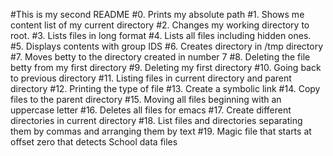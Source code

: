#This is my second README #0. Prints my absolute path #1. Shows me content list of my current directory #2. Changes my working directory to root. #3. Lists files in long format #4. Lists all files including hidden ones. #5. Displays contents with group IDS #6. Creates directory in /tmp directory #7. Moves betty to the directory created in number 7 #8. Deleting the file betty from my first directory #9. Deleting my first directory #10. Going back to previous directory #11. Listing files in current directory and parent directory #12. Printing the type of file #13. Create a symbolic link #14. Copy files to the parent directory #15. Moving all files beginning with an uppercase letter #16. Deletes all files for emacs #17. Create different directories in current directory #18. List files and directories separating them by commas and arranging them by text #19. Magic file that starts at offset zero that detects School data files
